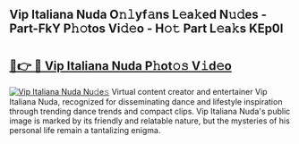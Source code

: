 ## Vip Italiana Nuda O𝚗𝚕yf𝚊ns L𝚎a𝚔ed N𝚞𝚍es - Part-FkY P𝚑𝚘tos Vi𝚍𝚎o - H𝚘𝚝 Part L𝚎a𝚔s KEp0I

# <h2><a href="http://kf9elr.oniu.top/?m=Vip+Italiana+Nuda">🔗👉 🔴 Vip Italiana Nuda P𝚑ot𝚘𝚜 V𝚒d𝚎o</a></h2>

[![Vip Italiana Nuda Nu𝚍e𝚜](https://i.imgur.com/0qMVB7G.gif)](http://kf9elr.oniu.top/?m=Vip+Italiana+Nuda)
Virtual content creator and entertainer Vip Italiana Nuda, recognized for disseminating dance and lifestyle inspiration through trending dance trends and compact clips. Vip Italiana Nuda's public image is marked by its friendly and relatable nature, but the mysteries of his personal life remain a tantalizing enigma.  
